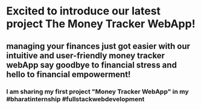 # Excited to introduce our latest project The Money Tracker WebApp!
## managing your finances just got easier with our intuitive and user-friendly money tracker webApp say goodbye to financial stress and hello to financial empowerment!
### I am sharing my first project "Money Tracker WebApp" in my #bharatinternship #fullstackwebdevelopment 
